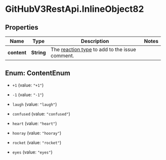 # GitHubV3RestApi.InlineObject82

## Properties

Name | Type | Description | Notes
------------ | ------------- | ------------- | -------------
**content** | **String** | The [reaction type](https://developer.github.com/v3/reactions/#reaction-types) to add to the issue comment. | 



## Enum: ContentEnum


* `+1` (value: `"+1"`)

* `-1` (value: `"-1"`)

* `laugh` (value: `"laugh"`)

* `confused` (value: `"confused"`)

* `heart` (value: `"heart"`)

* `hooray` (value: `"hooray"`)

* `rocket` (value: `"rocket"`)

* `eyes` (value: `"eyes"`)




